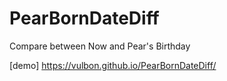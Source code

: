 # PearBornDateDiff
Compare between Now and Pear's Birthday

[demo] https://vulbon.github.io/PearBornDateDiff/
